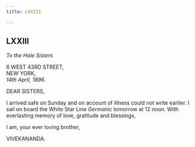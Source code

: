 ```yaml
---
title: LXXIII

---
```





  

  
  
  
  


## LXXIII

*To the Hale Sisters*

6 WEST 43RD STREET,  
NEW YORK,  
*14th April, 1896*.

DEAR SISTERS,

I arrived safe on Sunday and on account of illness could not write
earlier. I sail on board the White Star Line *Germanic* tomorrow at 12
noon. With everlasting memory of love, gratitude and blessings,

I am, your ever loving brother,

VIVEKANANDA.


